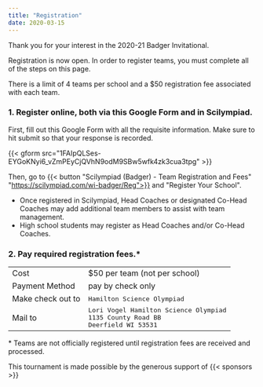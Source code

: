 ```yaml
---
title: "Registration"
date: 2020-03-15
---
```

Thank you for your interest in the 2020-21 Badger Invitational.

Registration is now open. In order to register teams, you must complete all of the steps on this page.

There is a limit of 4 teams per school and a $50 registration fee associated with each team.

### 1. Register online, both via this Google Form and in Scilympiad. 

First, fill out this Google Form with all the requisite information. Make sure to hit submit so that your response is recorded.

{{< gform src="1FAIpQLSes-EYGoKNyi6_vZmPEyCjQVhN9odM9SBw5wfk4zk3cua3tpg" >}}

Then, go to {{< button "Scilympiad (Badger) - Team Registration and Fees" "https://scilympiad.com/wi-badger/Reg">}} and "Register Your School".


- Once registered in Scilympiad, Head Coaches or designated Co-Head Coaches may add additional team members to assist with team management.
- High school students may register as Head Coaches and/or Co-Head Coaches.

### 2. Pay required registration fees.\*
<table>
<tr>
    <td>Cost</td>
    <td>$50 per team (not per school)</td>
</tr>
<tr>
    <td>Payment Method</td>
    <td>pay by check only</td>
</tr>
<tr>
    <td>Make check out to</td>
    <td><tt>Hamilton Science Olympiad</tt></td>
</tr>
<tr>
    <td>Mail to</td>
    <td><tt>Lori Vogel Hamilton Science Olympiad<br>1135 County Road BB<br>Deerfield WI 53531</tt></td>
</tr>
</table>

\* Teams are not officially registered until registration fees are received and processed.

This tournament is made possible by the generous support of 
{{< sponsors >}}
